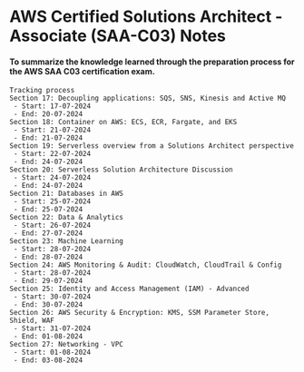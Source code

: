# AWS Certified Solutions Architect - Associate (SAA-C03) Notes
#### To summarize the knowledge learned through the preparation process for the AWS SAA C03 certification exam.
```
Tracking process
Section 17: Decoupling applications: SQS, SNS, Kinesis and Active MQ
 - Start: 17-07-2024
 - End: 20-07-2024
Section 18: Container on AWS: ECS, ECR, Fargate, and EKS
 - Start: 21-07-2024
 - End: 21-07-2024
Section 19: Serverless overview from a Solutions Architect perspective
 - Start: 22-07-2024
 - End: 24-07-2024
Section 20: Serverless Solution Architecture Discussion
 - Start: 24-07-2024
 - End: 24-07-2024
Section 21: Databases in AWS
 - Start: 25-07-2024
 - End: 25-07-2024
Section 22: Data & Analytics
 - Start: 26-07-2024
 - End: 27-07-2024
Section 23: Machine Learning
 - Start: 28-07-2024
 - End: 28-07-2024
Section 24: AWS Monitoring & Audit: CloudWatch, CloudTrail & Config  
 - Start: 28-07-2024
 - End: 29-07-2024
Section 25: Identity and Access Management (IAM) - Advanced  
 - Start: 30-07-2024
 - End: 30-07-2024
Section 26: AWS Security & Encryption: KMS, SSM Parameter Store, Shield, WAF
 - Start: 31-07-2024
 - End: 01-08-2024
Section 27: Networking - VPC
 - Start: 01-08-2024
 - End: 03-08-2024
```
